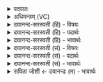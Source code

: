 <details><summary>पदपाठः</summary>

अग्ने॑। प्र। इ॒हि॒। प्र॒थ॒मः। दे॒व॒य॒तामिति॑ देवऽय॒ताम्। चक्षुः॑। दे॒वाना॑म्। उ॒त। मर्त्या॑नाम्। इय॑क्षमाणाः। भृगु॑भि॒रिति॒ भृगु॒॑ऽभिः। स॒जोषा॒ इति॑ स॒ऽजोषाः॑। स्वः॑। य॒न्तु॒। यज॑मानाः स्व॒स्ति। ६९।
</details>

<details><summary>अधिमन्त्रम् (VC)</summary>

- अग्निर्देवता
- विधृतिर्ऋषिः
- भुरिगार्षी पङ्क्तिः
- पञ्चमः
</details>

<details><summary>दयानन्द-सरस्वती (हि) - विषयः</summary>

फिर विद्वान् के व्यवहार का उपदेश अगले मन्त्र में किया है ॥
</details>

<details><summary>दयानन्द-सरस्वती (हि) - पदार्थः</summary>

पदार्थान्वयभाषाः -  हे (अग्ने) विद्वन् ! (देवयताम्) कामना करते हुए जनों के बीच तू (प्रथमः) पहिले (प्रेहि) प्राप्त हो जिससे (देवानाम्) विद्वान् (उत) और (मर्त्यानाम्) अविद्वानों का तू (चक्षुः) व्यवहार देखनेवाला है, जिससे (इयक्षमाणाः) यज्ञ की इच्छा करने (सजोषाः) एक-सी प्रीतियुक्त (यजमानाः) सबको सुख देनेहारे जन (भृगुभिः) परिपूर्ण विज्ञानवाले विद्वानों के साथ (स्वस्ति) सामान्य सुख और (स्वः) अत्यन्त सुख को (यन्तु) प्राप्त हों, वैसा तू भी हो ॥६९ ॥
</details>

<details><summary>दयानन्द-सरस्वती (हि) - भावार्थः</summary>

भावार्थभाषाः -  हे मनुष्यो ! विद्वान् और अविद्वानों के साथ प्रीति से बातचीत करके सुख को तुम लोग प्राप्त होओ ॥६९ ॥
</details>

<details><summary>दयानन्द-सरस्वती (सं) - विषयः</summary>

पुनर्विद्वद्व्यवहार उपदिश्यते ॥
</details>

<details><summary>दयानन्द-सरस्वती (सं) - पदार्थः</summary>

पदार्थान्वयभाषाः -  हे अग्ने ! देवयतां मध्ये प्रथमः पूर्वं प्रेहि, यतो देवानामुत मर्त्यानां त्वं चक्षुरसि, यथेयक्षमाणाः सजोषा यजमाना भृगुभिः सह स्वस्ति स्वर्यन्तु, तथा त्वमपि भव ॥६९ ॥
</details>

<details><summary>दयानन्द-सरस्वती (सं) - भावार्थः</summary>

भावार्थभाषाः -  हे मनुष्याः ! विद्वद्भिरविद्वद्भिश्च सह प्रीत्योपदेशेन यूयं सुखं प्राप्नुत ॥६९ ॥
</details>

<details><summary>सविता जोशी ← दयानन्दः (म) - भावार्थः</summary>

भावार्थभाषाः -  हे माणसांनो ! विद्वान व अविद्वानांबरोबर प्रेमाने वार्तालाप करून तुम्ही सुख प्राप्त करा.
</details>